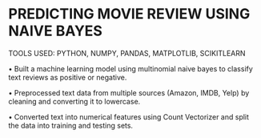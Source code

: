 # PREDICTING MOVIE REVIEW USING NAIVE BAYES
TOOLS USED: PYTHON, NUMPY, PANDAS, MATPLOTLIB, SCIKITLEARN

•	Built a machine learning model using multinomial naive bayes to classify text reviews as positive or negative.

•	Preprocessed text data from multiple sources (Amazon, IMDB, Yelp) by cleaning and converting it to lowercase.

•	Converted text into numerical features using Count Vectorizer and split the data into training and testing sets.

